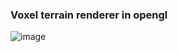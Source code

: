 ### Voxel terrain renderer in opengl

![image](https://github.com/user-attachments/assets/a315c737-b5ca-4b2e-9d72-67c8ed83dcfa)
